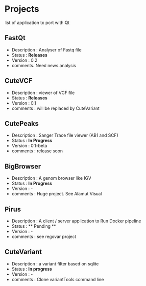 # Projects
list of application to port with Qt

## FastQt 
- Description : Analyser of Fastq file 
- Status : **Releases**
- Version : 0.2
- comments. Need news analysis 

## CuteVCF 
- Description : viewer of VCF file
- Status : **Releases** 
- Version : 0.1
- comments : will be replaced by CuteVariant

## CutePeaks 
- Description : Sanger Trace file viewer (AB1 and SCF)
- Status : **In Progress**
- Version : 0.1-beta
- comments : release soon

## BigBrowser 
- Description : A genom browser like IGV
- Status : **In Progress**
- Version : -
- comments : Huge project. See Alamut Visual

## Pirus 
- Description : A client / server application to Run Docker pipeline
- Status : ** Pending **
- Version : -
- comments : see regovar project

## CuteVariant
- Description : a variant filter based on sqlite
- Status : **In progress** 
- Version : - 
- comments : Clone variantTools command line
